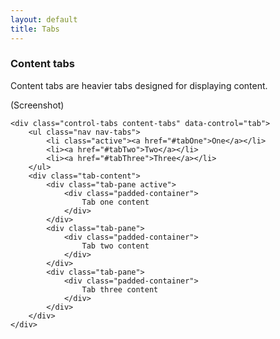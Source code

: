 ```yaml
---
layout: default
title: Tabs
---
```


### Content tabs

Content tabs are heavier tabs designed for displaying content.

(Screenshot)

    <div class="control-tabs content-tabs" data-control="tab">
        <ul class="nav nav-tabs">
            <li class="active"><a href="#tabOne">One</a></li>
            <li><a href="#tabTwo">Two</a></li>
            <li><a href="#tabThree">Three</a></li>
        </ul>
        <div class="tab-content">
            <div class="tab-pane active">
                <div class="padded-container">
                    Tab one content
                </div>
            </div>
            <div class="tab-pane">
                <div class="padded-container">
                    Tab two content
                </div>
            </div>
            <div class="tab-pane">
                <div class="padded-container">
                    Tab three content
                </div>
            </div>
        </div>
    </div>